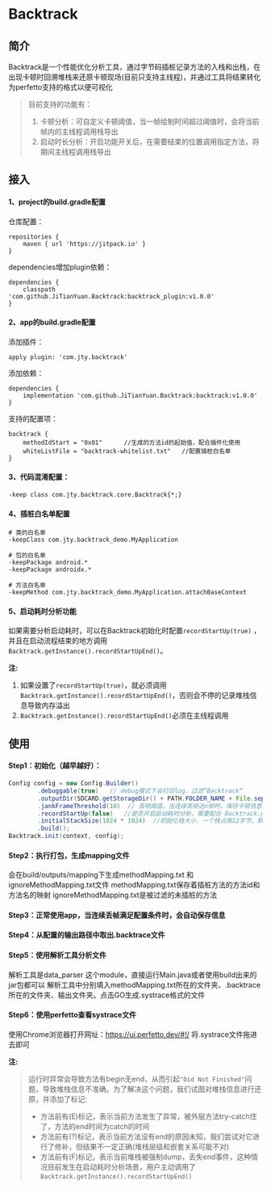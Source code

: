 # Backtrack
## 简介
Backtrack是一个性能优化分析工具，通过字节码插桩记录方法的入栈和出栈，在出现卡顿时回溯堆栈来还原卡顿现场(目前只支持主线程)，并通过工具将结果转化为perfetto支持的格式以便可视化

> 目前支持的功能有：
> 1. 卡顿分析：可自定义卡顿阈值，当一帧绘制时间超过阈值时，会将当前帧内的主线程调用栈导出
> 2. 启动时长分析：开启功能开关后，在需要结束的位置调用指定方法，将期间主线程调用栈导出

## 接入
#### 1、project的build.gradle配置
仓库配置：
```
repositories {
    maven { url 'https://jitpack.io' }
}
```
dependencies增加plugin依赖：
```
dependencies {
    classpath 'com.github.JiTianYuan.Backtrack:backtrack_plugin:v1.0.0'
}
```
#### 2、app的build.gradle配置
添加插件：
```
apply plugin: 'com.jty.backtrack'
```
添加依赖：
```
dependencies {
    implementation 'com.github.JiTianYuan.Backtrack:backtrack:v1.0.0'
}
```

支持的配置项：
```
backtrack {
    methodIdStart = "0x01"      //生成的方法id的起始值，配合插件化使用
    whiteListFile = "backtrack-whitelist.txt"   //配置插桩白名单
}
```

#### 3、代码混淆配置：
```
-keep class com.jty.backtrack.core.Backtrack{*;}
```

#### 4、插桩白名单配置
```
# 类的白名单
-keepClass com.jty.backtrack_demo.MyApplication

# 包的白名单
-keepPackage android.*
-keepPackage androidx.*

# 方法白名单
-keepMethod com.jty.backtrack_demo.MyApplication.attachBaseContext
```
#### 5、启动耗时分析功能
如果需要分析启动耗时，可以在Backtrack初始化时配置`recordStartUp(true)` ，并且在启动流程结束的地方调用`Backtrack.getInstance().recordStartUpEnd()`。

**注:**
1. 如果设置了`recordStartUp(true)`，就必须调用`Backtrack.getInstance().recordStartUpEnd()`，否则会不停的记录堆栈信息导致内存溢出
2. `Backtrack.getInstance().recordStartUpEnd()`必须在主线程调用

## 使用

#### Step1：初始化（越早越好）：
``` java
Config config = new Config.Builder()
        .debuggable(true)   // debug模式下会打印log，过滤”Backtrack“
        .outputDir(SDCARD.getStorageDir() + PATH.FOLDER_NAME + File.separator + "Backtrace")  //输出文件夹
        .jankFrameThreshold(10)  // 丢帧阈值，当连续丢帧达n帧时，保存卡顿信息。默认值10
        .recordStartUp(false)   //是否开启启动耗时分析，需要配合 Backtrack.getInstance().recordStartUpEnd() 使用
        .initialStackSize(1024 * 1024)  //初始化栈大小，一个栈占用12字节，默认大小1024*1024(12M)
        .build();
Backtrack.init(context, config);
```
#### Step2：执行打包，生成mapping文件
会在build/outputs/mapping下生成methodMapping.txt 和 ignoreMethodMapping.txt文件
methodMapping.txt保存着插桩方法的方法id和方法名的映射
ignoreMethodMapping.txt是被过滤的未插桩的方法

#### Step3：正常使用app，当连续丢帧满足配置条件时，会自动保存信息

#### Step4：从配置的输出路径中取出.backtrace文件

#### Step5：使用解析工具分析文件
解析工具是data_parser 这个module，直接运行Main.java或者使用build出来的jar包都可以
解析工具中分别填入methodMapping.txt所在的文件夹、.backtrace所在的文件夹、输出文件夹。点击GO生成.systrace格式的文件

#### Step6：使用perfetto查看systrace文件
使用Chrome浏览器打开网址：https://ui.perfetto.dev/#!/
将.systrace文件拖进去即可

**注:**
> 运行时异常会导致方法有begin无end，从而引起`"Did Not Finished"`问题，导致堆栈信息不准确。为了解决这个问题，我们试图对堆栈信息进行还原，并添加了标记:
> * 方法前有(E)标记，表示当前方法发生了异常，被外层方法try-catch住了，方法的end时间为catch的时间
> * 方法前有(?)标记，表示当前方法没有end的原因未知，我们尝试对它进行了修补，但结果不一定正确(堆栈层级和嵌套关系可能不对)
> * 方法前有(F)标记，表示当前堆栈被强制dump，丢失end事件，这种情况目前发生在启动耗时分析场景，用户主动调用了`Backtrack.getInstance().recordStartUpEnd()`

